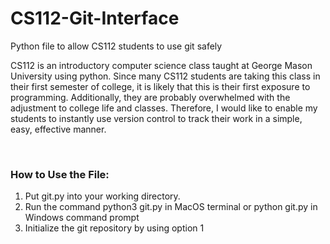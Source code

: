 # CS112-Git-Interface
Python file to allow CS112 students to use git safely

CS112 is an introductory computer science class taught at George Mason University using python. 
Since many CS112 students are taking this class in their first semester of college, it is likely that this is their first exposure to programming. 
Additionally, they are probably overwhelmed with the adjustment to college life and classes. 
Therefore, I would like to enable my students to instantly use version control to track their work in a simple, easy, effective manner.

<br>

### How to Use the File:
1. Put git.py into your working directory.
2. Run the command python3 git.py in MacOS terminal or python git.py in Windows command prompt
3. Initialize the git repository by using option 1
